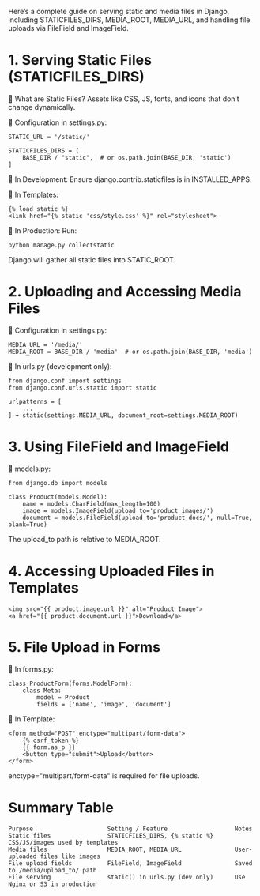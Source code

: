 Here’s a complete guide on serving static and media files in Django, including STATICFILES_DIRS, MEDIA_ROOT, MEDIA_URL, and handling file uploads via FileField and ImageField.

# 1. Serving Static Files (STATICFILES_DIRS)
🔹 What are Static Files?
Assets like CSS, JS, fonts, and icons that don’t change dynamically.

🔹 Configuration in settings.py:
```
STATIC_URL = '/static/'

STATICFILES_DIRS = [
    BASE_DIR / "static",  # or os.path.join(BASE_DIR, 'static')
]
```
🔹 In Development:
Ensure django.contrib.staticfiles is in INSTALLED_APPS.

🔹 In Templates:
```
{% load static %}
<link href="{% static 'css/style.css' %}" rel="stylesheet">
```
🔹 In Production:
Run:

```
python manage.py collectstatic
```
Django will gather all static files into STATIC_ROOT.

# 2. Uploading and Accessing Media Files
🔹 Configuration in settings.py:
```
MEDIA_URL = '/media/'
MEDIA_ROOT = BASE_DIR / 'media'  # or os.path.join(BASE_DIR, 'media')
```
🔹 In urls.py (development only):
```
from django.conf import settings
from django.conf.urls.static import static

urlpatterns = [
    ...
] + static(settings.MEDIA_URL, document_root=settings.MEDIA_ROOT)
```
# 3. Using FileField and ImageField
🔹 models.py:
```
from django.db import models

class Product(models.Model):
    name = models.CharField(max_length=100)
    image = models.ImageField(upload_to='product_images/')
    document = models.FileField(upload_to='product_docs/', null=True, blank=True)
```
The upload_to path is relative to MEDIA_ROOT.

# 4. Accessing Uploaded Files in Templates
```
<img src="{{ product.image.url }}" alt="Product Image">
<a href="{{ product.document.url }}">Download</a>
```
# 5. File Upload in Forms
🔹 In forms.py:
```
class ProductForm(forms.ModelForm):
    class Meta:
        model = Product
        fields = ['name', 'image', 'document']
```
🔹 In Template:
```
<form method="POST" enctype="multipart/form-data">
    {% csrf_token %}
    {{ form.as_p }}
    <button type="submit">Upload</button>
</form>
```
enctype="multipart/form-data" is required for file uploads.

# Summary Table
```
Purpose	                    Setting / Feature	                Notes
Static files	            STATICFILES_DIRS, {% static %}	    CSS/JS/images used by templates
Media files             	MEDIA_ROOT, MEDIA_URL	            User-uploaded files like images
File upload fields	        FileField, ImageField	            Saved to /media/upload_to/ path
File serving	            static() in urls.py (dev only)	    Use Nginx or S3 in production
```

